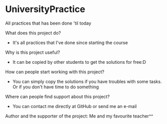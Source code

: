 # UniversityPractice
All practices that has been done 'til today

What does this project do?
- It's all practices that I've done since starting the course

Why is this project useful?
- It can be copied by other students to get the solutions for free:D

How can people start working with this project?
- You can simply copy the solutions if you have troubles with some tasks. Or if you don't have time to do something

Where can people find support about this project?
- You can contact me directly at GitHub or send me an e-mail

Author and the supporter of the project: Me and my favourite teacher^^
